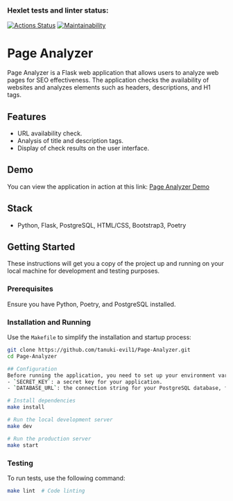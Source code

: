 ### Hexlet tests and linter status:
[![Actions Status](https://github.com/tanuki-evil1/python-project-83/actions/workflows/hexlet-check.yml/badge.svg)](https://github.com/tanuki-evil1/python-project-83/actions)
[![Maintainability](https://api.codeclimate.com/v1/badges/c5fed685d52fa7f5cd7e/maintainability)](https://codeclimate.com/github/tanuki-evil1/python-project-83/maintainability)
# Page Analyzer

Page Analyzer is a Flask web application that allows users to analyze web pages for SEO effectiveness. The application checks the availability of websites and analyzes elements such as headers, descriptions, and H1 tags.

## Features

- URL availability check.
- Analysis of title and description tags.
- Display of check results on the user interface.

## Demo

You can view the application in action at this link:
[Page Analyzer Demo](https://python-project-83-dsjd.onrender.com)

## Stack

- Python, Flask, PostgreSQL, HTML/CSS, Bootstrap3, Poetry

## Getting Started

These instructions will get you a copy of the project up and running on your local machine for development and testing purposes.

### Prerequisites

Ensure you have Python, Poetry, and PostgreSQL installed.

### Installation and Running

Use the `Makefile` to simplify the installation and startup process:

```bash
git clone https://github.com/tanuki-evil1/Page-Analyzer.git
cd Page-Analyzer

## Configuration
Before running the application, you need to set up your environment variables. Duplicate the `.env.example` file and rename it to `.env`. Then, modify it with your actual data for the following variables:
- `SECRET_KEY`: a secret key for your application.
- `DATABASE_URL`: the connection string for your PostgreSQL database, formatted as `postgresql://username:password@localhost:5432/database_name`.

# Install dependencies
make install

# Run the local development server
make dev

# Run the production server
make start
```

### Testing

To run tests, use the following command:

```bash
make lint  # Code linting
```
